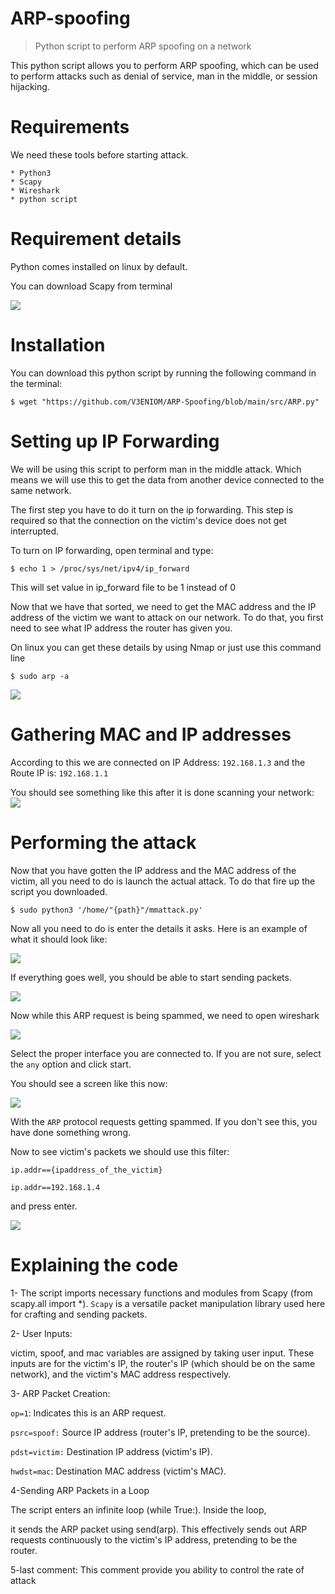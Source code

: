 # ARP-spoofing 

> Python script to perform ARP spoofing on a network

This python script allows you to perform ARP spoofing, which can be used to perform attacks such as denial of service, man in the middle, or session hijacking.

# Requirements

We need these tools before starting attack.
```
* Python3
* Scapy 
* Wireshark
* python script
```

# Requirement details

Python comes installed on linux by default. 

You can download Scapy from terminal 

![](https://github.com/V3ENIOM/ARP-Spoofing/blob/main/Snaps/install-scapy.png)




# Installation

You can download this python script by running the following command in the terminal:
```
$ wget "https://github.com/V3ENIOM/ARP-Spoofing/blob/main/src/ARP.py"
```

# Setting up IP Forwarding

We will be using this script to perform man in the middle attack. Which means we will use this to get the data from another device connected to the same network.

The first step you have to do it turn on the ip forwarding. This step is required so that the connection on the victim's device does not get interrupted. 

To turn on IP forwarding, open terminal and type:
```
$ echo 1 > /proc/sys/net/ipv4/ip_forward

```
This will set value in ip_forward file to be 1 instead of 0


Now that we have that sorted, we need to get the MAC address and the IP address of the victim we want to attack on our network. To do that, you first need to see what IP address the router has given you. 

On linux you can get these details by using Nmap or just use this command line
```
$ sudo arp -a

```
![](https://github.com/V3ENIOM/ARP-Spoofing/blob/main/Snaps/sudo%20arp%20-a.png)

# Gathering MAC and IP addresses

According to this we are connected on IP Address: `192.168.1.3` and the Route IP is: `192.168.1.1`

You should see something like this after it is done scanning your network:
![](arp)

# Performing the attack

Now that you have gotten the IP address and the MAC address of the victim, all you need to do is launch the actual attack. To do that fire up the script you downloaded.
```
$ sudo python3 '/home/"{path}"/mmattack.py'
```

Now all you need to do is enter the details it asks. Here is an example of what it should look like:

![](https://github.com/V3ENIOM/ARP-Spoofing/blob/main/Snaps/dataforattack.png)

If everything goes well, you should be able to start sending packets.

![](https://github.com/V3ENIOM/ARP-Spoofing/blob/main/Snaps/packets.png)

Now while this ARP request is being spammed, we need to open wireshark

![](https://github.com/V3ENIOM/ARP-Spoofing/blob/main/Snaps/wiresharkstart.png)


Select the proper interface you are connected to. If you are not sure, select the `any` option and click start.

You should see a screen like this now:

![](https://github.com/V3ENIOM/ARP-Spoofing/blob/main/Snaps/wireshark1.png)


With the `ARP` protocol requests getting spammed. If you don't see this, you have done something wrong. 

Now to see victim's packets we should use this filter:
```
ip.addr=={ipaddress_of_the_victim} 
``` 
```
ip.addr==192.168.1.4 
```

and press enter.

![](https://github.com/V3ENIOM/ARP-Spoofing/blob/main/Snaps/wireshark2.png)


# Explaining the code

1- The script imports necessary functions and modules from Scapy (from scapy.all import *). `Scapy` is a versatile packet manipulation library used here for crafting and sending packets.

2- User Inputs:

victim, spoof, and mac variables are assigned by taking user input. These inputs are for the victim's IP, the router's IP (which should be on the same network), and the victim's MAC address respectively.

3- ARP Packet Creation:


`op=1`: Indicates this is an ARP request.

`psrc=spoof:` Source IP address (router's IP, pretending to be the source).

`pdst=victim:` Destination IP address (victim's IP).

`hwdst=mac`: Destination MAC address (victim's MAC).

4-Sending ARP Packets in a Loop

The script enters an infinite loop (while True:).
Inside the loop, 

it sends the ARP packet using send(arp). This effectively sends out ARP requests continuously to the victim's IP address, pretending to be the router.

5-last comment: This comment provide you ability to control the rate of attack
